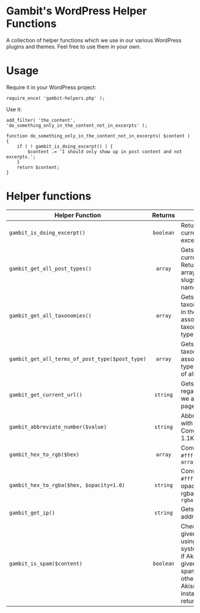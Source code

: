 # Gambit's WordPress Helper Functions
A collection of helper functions which we use in our various WordPress plugins and themes. Feel free to use them in your own.

# Usage
Require it in your WordPress project:

    require_once( 'gambit-helpers.php' );

Use it:

	add_filter( 'the_content', 'do_something_only_in_the_content_not_in_excerpts' );

	function do_something_only_in_the_content_not_in_excerpts( $content ) {
		if ( ! gambit_is_doing_excerpt() ) {
			$content .= 'I should only show up in post content and not excerpts.';
		}
		return $content;
	}

# Helper functions

| Helper Function | Returns | Description |
| --- | :---: | --- |
| `gambit_is_doing_excerpt()` | `boolean` | Returns `true` if currently creating an excerpt. |
| `gambit_get_all_post_types()` | `array` | Gets all the post types currently registered. Returns an associative array of all post type slugs and post type names. |
| `gambit_get_all_taxonomies()` | `array` | Gets all the taxonomies currently in the site. Returns an associative array of all taxonomy ids and post type names. |
| `gambit_get_all_terms_of_post_type($post_type)` | `array` | Gets all the taxonomies associated with a post type. Returns an array of all taxonomy ids. |
| `gambit_get_current_url()` | `string` | Gets the current URL, regardless whether we are in a singular page or not. |
| `gambit_abbreviate_number($value)` | `string` | Abbreviates a number with a unit. E.g. Converts 1100 to 1.1K |
| `gambit_hex_to_rgb($hex)` | `array` | Converts a hex color `#ffffff` or `#fff` to rgb `array(255,255,255)` |
| `gambit_hex_to_rgba($hex, $opacity=1.0)` | `string` | Converts a hex color `#ffffff` or `#fff` and an opacity value `1.0` to an rgba string `rgba(255,255,255,1.0)` |
| `gambit_get_ip()` | `string` | Gets the current IP address of the visitor |
| `gambit_is_spam($content)` | `boolean` | Checks whether a given content is spam using Akismet's system. Returns `true` if Akismet tagged the given content as spam, `false` otherwise. Requires Akismet. If it isn't installed, this always returns `false`. |
